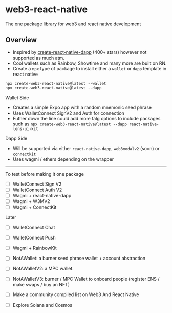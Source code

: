 # web3-react-native
The one package library for web3 and react native development

## Overview
- Inspired by [create-react-native-dapp](https://github.com/cawfree/create-react-native-dapp) (400+ stars) however not supported as much atm.
- Cool wallets such as Rainbow, Showtime and many more are built on RN.
- Create a `npx` type of package to install either a `wallet` or `dapp` template in react native

```
npx create-web3-react-native@latest --wallet
npx create-web3-react-native@latest --dapp
```

Wallet Side
- Creates a simple Expo app with a random mnemonic seed phrase
- Uses WalletConnect SignV2 and Auth for connection
- Futher down the line could add more falg options to include packages such as `npx create-web3-react-native@latest --dapp react-native-lens-ui-kit`

Dapp Side
- Will be supported via either `react-native-dapp`, `web3modalv2` (soon) or `connectkit`
- Uses wagmi / ethers depending on the wrapper

---

To test before making it one package
- [ ] WalletConnect Sign V2
- [ ] WalletConnect Auth V2
- [ ] Wagmi + react-native-dapp
- [ ] Wagmi + W3MV2
- [ ] Wagmi + ConnectKit

Later
- [ ] WalletConnect Chat
- [ ] WalletConnect Push
- [ ] Wagmi + RainbowKit
- [ ] NotAWallet: a burner seed phrase wallet + account abstraction
- [ ] NotAWalletV2: a MPC wallet.
- [ ] NotAWalletV3: burner / MPC Wallet to onboard people (register ENS / make swaps / buy an NFT)
- [ ] Make a community compiled list on Web3 And React Native
- [ ] Explore Solana and Cosmos


